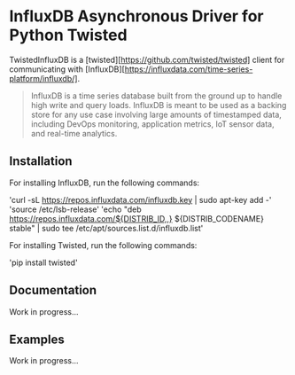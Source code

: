 # InfluxDB Asynchronous Driver for Python Twisted

TwistedInfluxDB is a [twisted][https://github.com/twisted/twisted] client for communicating with [InfluxDB][https://influxdata.com/time-series-platform/influxdb/].

> InfluxDB is a time series database built from the ground up to handle high write and query loads. InfluxDB is meant to be used as a backing store for any use case involving large amounts of timestamped data, including DevOps monitoring, application metrics, IoT sensor data, and real-time analytics.

## Installation

For installing InfluxDB, run the following commands:

'curl -sL https://repos.influxdata.com/influxdb.key | sudo apt-key add -'
'source /etc/lsb-release'
'echo "deb https://repos.influxdata.com/${DISTRIB_ID,,} ${DISTRIB_CODENAME} stable" | sudo tee /etc/apt/sources.list.d/influxdb.list'


For installing Twisted, run the following commands:

'pip install twisted'

## Documentation

Work in progress...

## Examples

Work in progress...